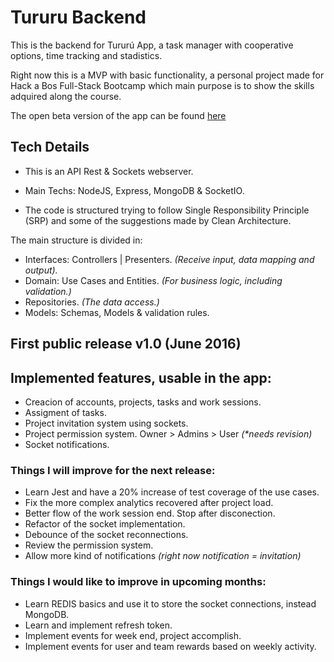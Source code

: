 # Tururu Backend
This is the backend for Tururú App, a task manager with cooperative options, time tracking and stadistics.

Right now this is a MVP with basic functionality, a personal project made for Hack a Bos Full-Stack Bootcamp
which main purpose is to show the skills adquired along the course.

The open beta version of the app can be found [here](https://feraiwa.github.io/tururu)

## Tech Details
* This is an API Rest & Sockets webserver.
* Main Techs: NodeJS, Express, MongoDB & SocketIO.

* The code is structured trying to follow Single Responsibility Principle (SRP) and
some of the suggestions made by Clean Architecture.

The main structure is divided in: 
- Interfaces: Controllers | Presenters. _(Receive input, data mapping and output)._
- Domain: Use Cases and Entities. _(For business logic, including validation.)_
- Repositories. _(The data access.)_
- Models: Schemas, Models & validation rules.


## First public release v1.0 (June 2016)

## Implemented features, usable in the app:
* Creacion of accounts, projects, tasks and work sessions.
* Assigment of tasks.
* Project invitation system using sockets.
* Project permission system. Owner > Admins > User _(*needs revision)_
* Socket notifications.


### Things I will improve for the next release:
* Learn Jest and have a 20% increase of test coverage of the use cases.
* Fix the more complex analytics recovered after project load.
* Better flow of the work session end. Stop after disconection.
* Refactor of the socket implementation.
* Debounce of the socket reconnections.
* Review the permission system.
* Allow more kind of notifications _(right now notification = invitation)_

### Things I would like to improve in upcoming months:
* Learn REDIS basics and use it to store the socket connections, instead MongoDB.
* Learn and implement refresh token.
* Implement events for week end, project accomplish.
* Implement events for user and team rewards based on weekly activity.
